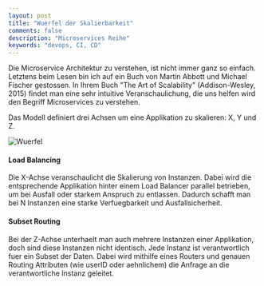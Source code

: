 ```yaml
---
layout: post
title: "Wuerfel der Skalierbarkeit"
comments: false
description: "Microservices Reihe"
keywords: "devops, CI, CD"
---
```


Die Microservice Architektur zu verstehen, ist nicht immer ganz so einfach. Letztens beim Lesen bin ich auf ein Buch von Martin Abbott und Michael Fischer gestossen. In Ihrem Buch "The Art of Scalability" (Addison-Wesley, 2015) findet man eine sehr intuitive Veranschaulichung, die uns helfen wird den Begriff Microservices zu verstehen. 

Das Modell definiert drei Achsen um eine Applikation zu skalieren: X, Y und Z.

![Wuerfel](https://i.pinimg.com/originals/00/f2/8f/00f28f14928d297bf3d110cf60d4afce.png)

#### Load Balancing

Die X-Achse veranschaulicht die Skalierung von Instanzen. Dabei wird die entsprechende Applikation hinter einem Load Balancer parallel betrieben, um bei Ausfall oder starkem Anspruch zu entlassen. Dadurch schafft man bei N Instanzen eine starke Verfuegbarkeit und Ausfallsicherheit.

#### Subset Routing

Bei der Z-Achse unterhaelt man auch mehrere Instanzen einer Applikation, doch sind diese Instanzen nicht identisch. Jede Instanz ist verantwortlich fuer ein Subset der Daten. Dabei wird mithilfe eines Routers und genauen Routing Attributen (wie userID oder aehnlichem) die Anfrage an die verantwortliche Instanz geleitet.

